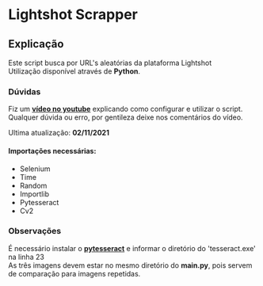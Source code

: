 # Lightshot Scrapper
## Explicação
Este script busca por URL's aleatórias da plataforma Lightshot<br>
Utilização disponível através de **Python**.<br>

### Dúvidas
Fiz um **[vídeo no youtube](*)** explicando como configurar e utilizar o script.<br>
Qualquer dúvida ou erro, por gentileza deixe nos comentários do vídeo. <br>

Ultima atualização: **02/11/2021**<br>

#### Importações necessárias:
- Selenium<br>
- Time<br>
- Random<br>
- Importlib<br>
- Pytesseract<br>
- Cv2<br>

### Observações
É necessário instalar o **[pytesseract](https://github.com/UB-Mannheim/tesseract/wiki)** e informar o diretório do 'tesseract.exe' na linha 23<br>
As três imagens devem estar no mesmo diretório do **main.py**, pois servem de comparação para imagens repetidas.
